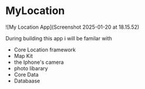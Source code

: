 # MyLocation

![My Location App](Screenshot 2025-01-20 at 18.15.52)

During building this app i will be familar with 
- Core Location framework
- Map Kit
- the Iphone's camera
- photo libarary
- Core Data
- Databaase 
